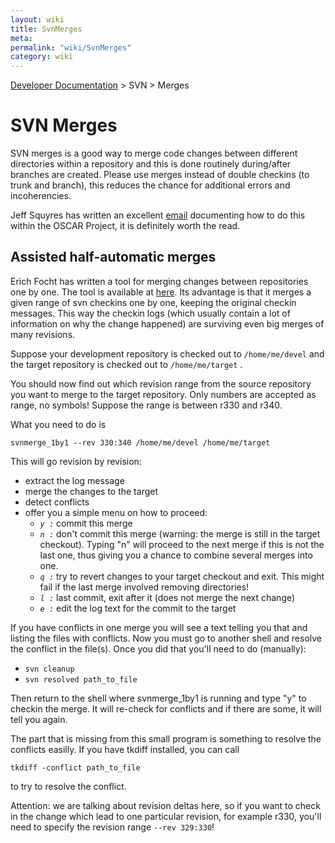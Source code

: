 ```yaml
---
layout: wiki
title: SvnMerges
meta: 
permalink: "wiki/SvnMerges"
category: wiki
---
```

<!-- Name: SvnMerges -->
<!-- Version: 3 -->
<!-- Author: bli -->

[Developer Documentation](DevelDocs) > SVN > Merges

# SVN Merges

SVN merges is a good way to merge code changes between different directories within a repository and this is done routinely during/after branches are created. Please use merges instead of double checkins (to trunk and branch), this reduces the chance for additional errors and incoherencies.

Jeff Squyres has written an excellent [email](http://www.mail-archive.com/oscar-devel@lists.sourceforge.net/msg04512.html) documenting how to do this within the OSCAR Project, it is definitely worth the read.

## Assisted half-automatic merges

Erich Focht has written a tool for merging changes between repositories one by one. The tool is available at [here](http://home.arcor.de/efocht/tools/svnmerge_1by1). Its advantage is that it merges a given range of svn checkins one by one, keeping the original checkin messages. This way the checkin logs (which usually contain a lot of information on why the change happened) are surviving even big merges of many revisions.

Suppose your development repository is checked out to `/home/me/devel`
and the target repository is checked out to `/home/me/target` .

You should now find out which revision range from the source repository you
want to merge to the target repository. Only numbers are accepted as range, no
symbols! Suppose the range is between r330 and r340. 

What you need to do is

    svnmerge_1by1 --rev 330:340 /home/me/devel /home/me/target

This will go revision by revision:

 * extract the log message
 * merge the changes to the target
 * detect conflicts
 * offer you a simple menu on how to proceed:
   * *`y :`* commit this merge
   * *`n :`* don't commit this merge (warning: the merge is still in the target checkout). Typing "n" will proceed to the next merge if this is not the last one, thus giving you a chance to combine several merges into one.
   * *`q :`* try to revert changes to your target checkout and exit. This might fail if the last merge involved removing directories!
   * *`l :`* last commit, exit after it (does not merge the next change)
   * *`e :`* edit the log text for the commit to the target

If you have conflicts in one merge you will see a text telling you that and
listing the files with conflicts. Now you must go to another shell and resolve
the conflict in the file(s). Once you did that you'll need to do (manually):

  * `svn cleanup`
  * `svn resolved path_to_file`

Then return to the shell where svnmerge_1by1 is running and type "y" to
checkin the merge. It will re-check for conflicts and if there are some, it
will tell you again.

The part that is missing from this small program is something to resolve the
conflicts easilly. If you have tkdiff installed, you can call

    tkdiff -conflict path_to_file
to try to resolve the conflict.

Attention: we are talking about revision deltas here, so if you want to check in the change which lead to one particular revision, for example r330, you'll need to specify the revision range `--rev 329:330`!
